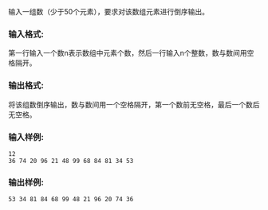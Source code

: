 输入一组数（少于50个元素），要求对该数组元素进行倒序输出。

### 输入格式:

第一行输入一个数n表示数组中元素个数，然后一行输入n个整数，数与数间用空格隔开。

### 输出格式:

将该组数倒序输出，数与数间用一个空格隔开，第一个数前无空格，最后一个数后无空格。

### 输入样例:



```in
12
36 74 20 96 21 48 99 68 84 81 34 53
```

### 输出样例:



```out
53 34 81 84 68 99 48 21 96 20 74 36
```

